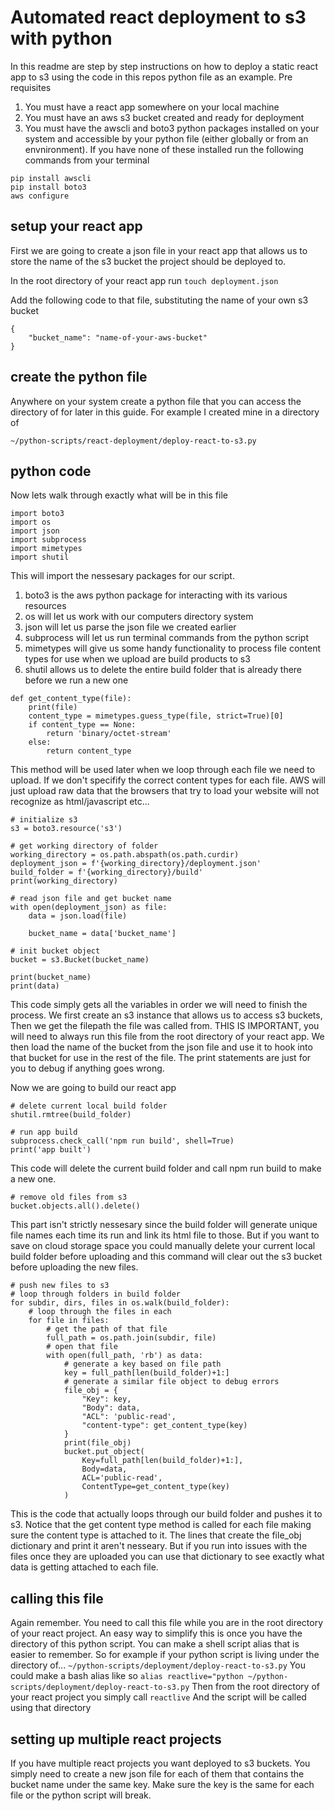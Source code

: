 # Automated react deployment to s3 with python

In this readme are step by step instructions on how to deploy a static react app to s3 using the code in this repos python file as an example.
Pre requisites
1. You must have a react app somewhere on your local machine
1. You must have an aws s3 bucket created and ready for deployment
1. You must have the awscli and boto3 python packages installed on your system and accessible by your python file (either globally or from an envnironment). If you have none of these installed run the following commands from your terminal
```
pip install awscli
pip install boto3
aws configure
```

## setup your react app
First we are going to create a json file in your react app that allows us to store the name of the s3 bucket the project should be deployed to. 

In the root directory of your react app run `touch deployment.json`

Add the following code to that file, substituting the name of your own s3 bucket
```
{
    "bucket_name": "name-of-your-aws-bucket"
}
```

## create the python file
Anywhere on your system create a python file that you can access the directory of for later in this guide. For example I created mine in a directory of 
```
~/python-scripts/react-deployment/deploy-react-to-s3.py
````


## python code
Now lets walk through exactly what will be in this file

```
import boto3
import os
import json
import subprocess
import mimetypes
import shutil
```

This will import the nessesary packages for our script. 
1. boto3 is the aws python package for interacting with its various resources
1. os will let us work with our computers directory system
1. json will let us parse the json file we created earlier
1. subprocess will let us run terminal commands from the python script
1. mimetypes will give us some handy functionality to process file content types for use when we upload are build products to s3
1. shutil allows us to delete the entire build folder that is already there before we run a new one

```
def get_content_type(file):
    print(file)
    content_type = mimetypes.guess_type(file, strict=True)[0]
    if content_type == None:
        return 'binary/octet-stream'
    else:
        return content_type
```
This method will be used later when we loop through each file we need to upload. If we don't specifify the correct content types for each file. AWS will just upload raw data that the browsers that try to load your website will not recognize as html/javascript etc...

```
# initialize s3
s3 = boto3.resource('s3')

# get working directory of folder
working_directory = os.path.abspath(os.path.curdir)
deployment_json = f'{working_directory}/deployment.json'
build_folder = f'{working_directory}/build'
print(working_directory)

# read json file and get bucket name
with open(deployment_json) as file:
    data = json.load(file)

    bucket_name = data['bucket_name']

# init bucket object
bucket = s3.Bucket(bucket_name)

print(bucket_name)
print(data)
```
This code simply gets all the variables in order we will need to finish the process. We first create an s3 instance that allows us to access s3 buckets, Then we get the filepath the file was called from. THIS IS IMPORTANT, you will need to always run this file from the root directory of your react app. We then load the name of the bucket from the json file and use it to hook into that bucket for use in the rest of the file. The print statements are just for you to debug if anything goes wrong. 


Now we are going to build our react app
```
# delete current local build folder
shutil.rmtree(build_folder)

# run app build
subprocess.check_call('npm run build', shell=True)
print('app built')
```
This code will delete the current build folder and call npm run build to make a new one. 

```
# remove old files from s3
bucket.objects.all().delete()
```
This part isn't strictly nessesary since the build folder will generate unique file names each time its run and link its html file to those. But if you want to save on cloud storage space you could manually delete your current local build folder before uploading and this command will clear out the s3 bucket before uploading the new files. 


```
# push new files to s3
# loop through folders in build folder
for subdir, dirs, files in os.walk(build_folder):
    # loop through the files in each
    for file in files:
        # get the path of that file
        full_path = os.path.join(subdir, file)
        # open that file
        with open(full_path, 'rb') as data:
            # generate a key based on file path
            key = full_path[len(build_folder)+1:]
            # generate a similar file object to debug errors
            file_obj = {
                "Key": key,
                "Body": data,
                "ACL": 'public-read',
                "content-type": get_content_type(key)
            }
            print(file_obj)
            bucket.put_object(
                Key=full_path[len(build_folder)+1:],
                Body=data,
                ACL='public-read',
                ContentType=get_content_type(key)
            )
```
This is the code that actually loops through our build folder and pushes it to s3. Notice that the get content type method is called for each file making sure the content type is attached to it. The lines that create the file_obj dictionary and print it aren't nesseary. But if you run into issues with the files once they are uploaded you can use that dictionary to see exactly what data is getting attached to each file. 

## calling this file
Again remember. You need to call this file while you are in the root directory of your react project. An easy way to simplify this is once you have the directory of this python script. You can make a shell script alias that is easier to remember. So for example if your python script is living under the directory of...
`~/python-scripts/deployment/deploy-react-to-s3.py`
You could make a bash alias like so
`alias reactlive="python ~/python-scripts/deployment/deploy-react-to-s3.py`
Then from the root directory of your react project you simply call
`reactlive`
And the script will be called using that directory

## setting up multiple react projects
If you have multiple react projects you want deployed to s3 buckets. You simply need to create a new json file for each of them that contains the bucket name under the same key. Make sure the key is the same for each file or the python script will break.